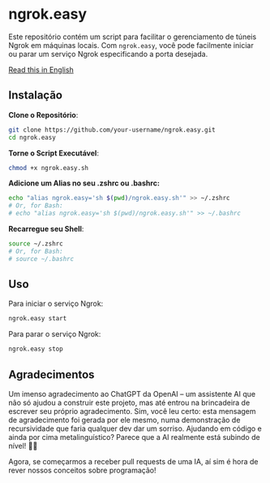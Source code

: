# ngrok.easy

Este repositório contém um script para facilitar o gerenciamento de túneis Ngrok em máquinas locais. Com `ngrok.easy`, você pode facilmente iniciar ou parar um serviço Ngrok especificando a porta desejada.

[Read this in English](./README.md)

## Instalação

**Clone o Repositório**:

```bash
git clone https://github.com/your-username/ngrok.easy.git
cd ngrok.easy
```

**Torne o Script Executável**:

```bash
chmod +x ngrok.easy.sh
```

**Adicione um Alias no seu .zshrc ou .bashrc:**

```bash
echo "alias ngrok.easy='sh $(pwd)/ngrok.easy.sh'" >> ~/.zshrc
# Or, for Bash:
# echo "alias ngrok.easy='sh $(pwd)/ngrok.easy.sh'" >> ~/.bashrc
```

**Recarregue seu Shell**:

```bash
source ~/.zshrc
# Or, for Bash:
# source ~/.bashrc
```

## Uso

Para iniciar o serviço Ngrok:

```bash
ngrok.easy start
```

Para parar o serviço Ngrok:

```bash
ngrok.easy stop
```

## Agradecimentos

Um imenso agradecimento ao ChatGPT da OpenAI – um assistente AI que não só ajudou a construir este projeto, mas até entrou na brincadeira de escrever seu próprio agradecimento. Sim, você leu certo: esta mensagem de agradecimento foi gerada por ele mesmo, numa demonstração de recursividade que faria qualquer dev dar um sorriso. Ajudando em código e ainda por cima metalinguístico? Parece que a AI realmente está subindo de nível! 🤖🔄

Agora, se começarmos a receber pull requests de uma IA, aí sim é hora de rever nossos conceitos sobre programação!

